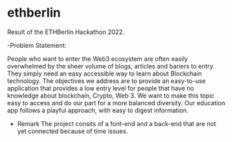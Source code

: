 # ethberlin
Result of the ETHBerlin Hackathon 2022.

-Problem Statement: 

People who want to enter the Web3 ecosystem are often easily overwhelmed by the sheer volume of blogs, articles and bariers to entry. They simply need an easy accessible way to learn about Blockchain technology.
The objectives we address are to provide an easy-to-use application that provides a low entry level for people that have no knowledge about blockchain, Crypto, Web 3. We want to make this topic easy to access and do our part for a more balanced diversity. Our education app follows a playful approach, with easy to digest information.

- Remark
The project consits of a font-end and a back-end that are not yet connected because of time issues.
